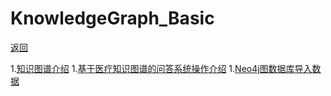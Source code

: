 # KnowledgeGraph_Basic

[返回](../../index.md)

1.[知识图谱介绍](./task01.md) 
1.[基于医疗知识图谱的问答系统操作介绍](./task02.md) 
1.[Neo4j图数据库导入数据](./task03.md) 
